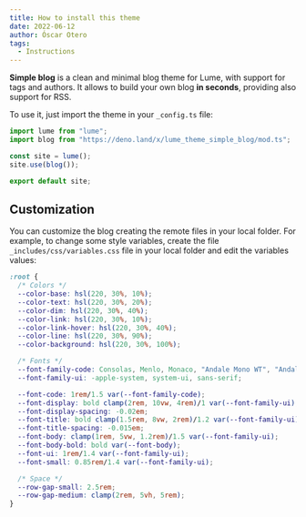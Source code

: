 ```yaml
---
title: How to install this theme
date: 2022-06-12
author: Óscar Otero
tags:
  - Instructions
---
```


**Simple blog** is a clean and minimal blog theme for Lume, with support for
tags and authors. It allows to build your own blog **in seconds**, providing
also support for RSS.

<!--more-->

To use it, just import the theme in your `_config.ts` file:

```js
import lume from "lume";
import blog from "https://deno.land/x/lume_theme_simple_blog/mod.ts";

const site = lume();
site.use(blog());

export default site;
```

## Customization

You can customize the blog creating the remote files in your local folder. For
example, to change some style variables, create the file
`_includes/css/variables.css` file in your local folder and edit the variables
values:

```css
:root {
  /* Colors */
  --color-base: hsl(220, 30%, 10%);
  --color-text: hsl(220, 30%, 20%);
  --color-dim: hsl(220, 30%, 40%);
  --color-link: hsl(220, 30%, 10%);
  --color-link-hover: hsl(220, 30%, 40%);
  --color-line: hsl(220, 30%, 90%);
  --color-background: hsl(220, 30%, 100%);

  /* Fonts */
  --font-family-code: Consolas, Menlo, Monaco, "Andale Mono WT", "Andale Mono", "Lucida Console", "Lucida Sans Typewriter", "DejaVu Sans Mono", "Bitstream Vera Sans Mono", "Liberation Mono", "Nimbus Mono L", "Courier New", Courier, monospace;
  --font-family-ui: -apple-system, system-ui, sans-serif;

  --font-code: 1rem/1.5 var(--font-family-code);
  --font-display: bold clamp(2rem, 10vw, 4rem)/1 var(--font-family-ui);
  --font-display-spacing: -0.02em;
  --font-title: bold clamp(1.5rem, 8vw, 2rem)/1.2 var(--font-family-ui);
  --font-title-spacing: -0.015em;
  --font-body: clamp(1rem, 5vw, 1.2rem)/1.5 var(--font-family-ui);
  --font-body-bold: bold var(--font-body);
  --font-ui: 1rem/1.4 var(--font-family-ui);
  --font-small: 0.85rem/1.4 var(--font-family-ui);

  /* Space */
  --row-gap-small: 2.5rem;
  --row-gap-medium: clamp(2rem, 5vh, 5rem);
}
```
